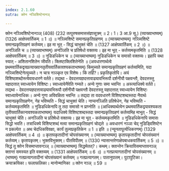 ```yaml
---
index: 2.1.60
sutra: क्तेन नञ्विशिष्टेनानञ्

---
```

क्तेन नञ्ञ्विशिष्टेनानञ्ञ् (408) (232 तत्पुरुषसमाससंज्ञासूत्रम् ॥ 2। 1। 3 आ.9 सू.) (व्याख्याभाष्यम्) (1326 आक्षेपवार्तिकम् ॥ 1 ॥) ॥ नञ्ञ्विशिष्टे समानप्रकृतिग्रहणम् ॥ (व्याख्याभाष्यम्) नञ्ञ्विशिष्टे समानप्रकृतिग्रहणं कर्तव्यम्। इह मा भूत् - सिद्धं चाभुक्तं चेति ॥ (1327 आक्षेपवार्तिकम् ॥ 2 ॥) ॥ अनञ्ञिति च ॥ (व्याख्याभाष्यम्) अनञ्ञिति च प्रतिषेधो वक्तव्यः। इह मा भूत् - कर्तव्यमकृतमिति ॥ (1328 आक्षेपवार्तिकम् ॥ 3 ॥) ॥ नुडिडधिकेन च ॥ (व्याख्याभाष्यम्) नुडिडधिकेन च समासो वक्तव्यः। इहापि यथा स्यात् - अशितानशितेन जीवति। क्लिष्टाक्लिशितेनेति ॥ (अवधारणार्थत्वे प्रथमवार्तिकद्वयप्रत्याख्यानतृतीयवार्तिकावश्यकताभाष्यम्) किमुच्यते समानप्रकृतिग्रहणं कर्तव्यमिति, यदा नञ्ञ्विशिष्टेनेत्युच्यते। न चात्र नञ्ञ्कृत एव विशेषः। किं तर्हि?। प्रकृतिकृतोपि। अयं विशिष्ठशब्दोस्त्येवावधारणे वर्तते। तद्यथा - देवदत्तयज्ञदत्तावाढ्यावभिरूपौ दर्शनीयौ पक्षवन्तौ, देवदत्तस्तु यज्ञदत्तात् स्वाध्यायेन विशिष्टः। स्वाध्यायेनैवेति गम्यते। अन्ये गुणाः समा भवन्ति ॥ अस्त्याधिक्ये वर्तते। तद्यथा - देवदत्तयज्ञदत्तावाढ्यावभिरूपौ दर्शनीयौ पक्षवन्तौ देवदत्तस्तु यज्ञदत्तात् स्वाध्यायेन विशिष्टः स्वाध्यायेनाधिकः। अन्ये गुणा अविवक्षिता भवन्ति ॥ तद्यदा ता वदवधारणे विशिष्टशब्दस्तदा नैवार्थः समानप्रकृतिग्रहणेन, नेह भविष्यति - सिद्धं चाभुक्तं चेति। नाप्यनञ्ञिति प्रतिषेधेन, नेह भविष्यति - कर्तव्यमकृतमिति ॥ नुडिडधिकेनापि तु तदा समासो न प्राप्नोति ॥ (आधिक्यार्थत्वेन प्रथमवार्तिकद्वयावश्यकता तृतीयवार्तिकानावश्यकताभाष्यम्) यदाधिक्ये विशिष्टशब्दस्तदा समानप्रकृतिग्रहणं कर्तव्यमिह माभूत् - सिद्धं चाभुक्तं चेति। अनञ्ञिति च प्रतिषेधो वक्तव्यः। इह मा भूत् - कर्तव्यमकृतमिति ॥ नुडिडधिकेनापि समासः सिद्धो भवति। तत्राधिक्ये विशिष्टशब्दं मत्वा समानप्रकृतिग्रहणं चोद्यते ॥ अवधारणं नञ्ञा चेद् नुडिडि्वशिष्टेन न प्रकल्पेत ॥ अथ चेदधिकविवक्षा, कार्यं तुल्यप्रकृतिकेन ॥ 1 ॥ इति ॥ (न्यूनतापूर्त्यधिकरणम्) (1329 आक्षेपवार्तिकम् ॥ 4 ॥) ॥ कृतापकृतादीनां चोपसंख्यानम् ॥ (व्याख्याभाष्यम्) कृतापकृतादीनां चोपसंख्यानं कर्तव्यम्। कृतापकृतम्। भुक्तविभुक्तम्। पीतविपीतम् ॥ (1330 न्यासान्तरेणाक्षेपबाधकवार्तिकम् ॥ 5 ॥) ॥ सिद्धं तु क्तेन विसमाप्तावनञ्ञ् ॥ (व्याख्याभाष्यम्) सिद्धमेतत्?। कथम्। क्तान्तेन क्रियाविसमाप्तावनञ्ञ् क्तान्तं समस्यत इति वक्तव्यम् ॥ (1331 आक्षेपवार्तिकम् ॥ 6 ॥) ॥ गतप्रत्यागतादीनां चोपसंख्यानम् ॥ (भाष्यम्) गतप्रत्यागतादीनां चोपसंख्यानं कर्तव्यम् ॥ गतप्रत्यागतम्। पातानुपातम्। पुटापुटिका। क्रयाक्रयिका। फलाफलिका। मानोन्मानिका ॥ क्तेन नञ्ञ् ॥ 59 ॥